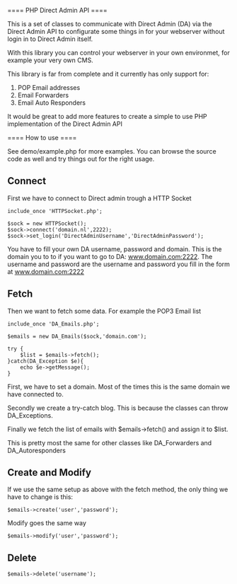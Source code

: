 ==== PHP Direct Admin API ====

This is a set of classes to communicate with Direct Admin (DA)
via the Direct Admin API to configurate some things in 
for your webserver without login in to Direct Admin itself.

With this library you can control your webserver in your own
environmet, for example  your very own CMS.

This library is far from complete and it currently has only support
for:
1. POP Email addresses
2. Email Forwarders
3. Email Auto Responders

It would be great to add more features to create a simple to use PHP 
implementation of the Direct Admin API

==== How to use ====

See demo/example.php for more examples.
You can browse the source code as well and try things out for the right
usage.

Connect
-------

First we have to connect to Direct admin trough a HTTP Socket

	include_once 'HTTPSocket.php';
	
	$sock = new HTTPSocket();
	$sock->connect('domain.nl',2222);
	$sock->set_login('DirectAdminUsername','DirectAdminPassword');

You have to fill your own DA username, password and domain. This is the 
domain you to to if you want to go to DA: www.domain.com:2222.
The username and password are the username and password you fill in the 
form at www.domain.com:2222

Fetch
-----

Then we want to fetch some data. For example the POP3 Email list

	include_once 'DA_Emails.php';
	
	$emails = new DA_Emails($sock,'domain.com');
	
	try {
		$list = $emails->fetch();
	}catch(DA_Exception $e){
		echo $e->getMessage();
	}

First, we have to set a domain. Most of the times this is the same domain
we have connected to. 

Secondly we create a try-catch blog. This is because the classes can throw 
DA_Exceptions.

Finally we fetch the list of emails with $emails->fetch() and assign it to $list.

This is pretty most the same for other classes like DA_Forwarders and DA_Autoresponders

Create and Modify
-----------------

If we use the same setup as above with the fetch method, the only thing we 
have to change is this:

	$emails->create('user','password');

Modify goes the same way

	$emails->modify('user','password');

Delete
------

	$emails->delete('username');
	

	